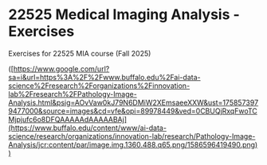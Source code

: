 # 22525 Medical Imaging Analysis - Exercises
Exercises for 22525 MIA course (Fall 2025)  

([https://www.google.com/url?sa=i&url=https%3A%2F%2Fwww.buffalo.edu%2Fai-data-science%2Fresearch%2Forganizations%2Finnovation-lab%2Fresearch%2FPathology-Image-Analysis.html&psig=AOvVaw0kJ79N6DMiW2XEmsaeeXXW&ust=1758573979477000&source=images&cd=vfe&opi=89978449&ved=0CBUQjRxqFwoTCMjpjufc6o8DFQAAAAAdAAAAABAj](https://www.buffalo.edu/content/www/ai-data-science/research/organizations/innovation-lab/research/Pathology-Image-Analysis/jcr:content/par/image.img.1360.488.q65.png/1586596419490.png))
